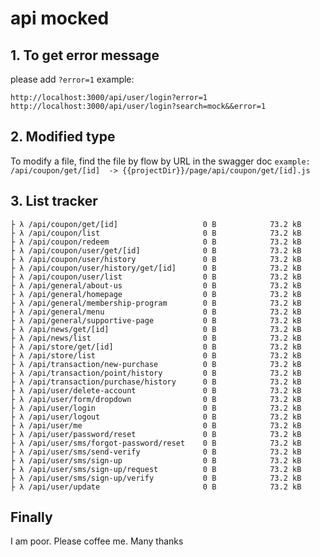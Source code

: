 # api mocked

## 1. To get error message

please add ```?error=1```
example:

 ```example
 http://localhost:3000/api/user/login?error=1
 http://localhost:3000/api/user/login?search=mock&&error=1
 ```

## 2. Modified type

To modify a file, find the file by flow by URL in the swagger doc
```example: /api/coupon/get/[id]  -> {{projectDir}}/page/api/coupon/get/[id].js```

## 3. List tracker

```list tracker
├ λ /api/coupon/get/[id]                   0 B            73.2 kB
├ λ /api/coupon/list                       0 B            73.2 kB
├ λ /api/coupon/redeem                     0 B            73.2 kB
├ λ /api/coupon/user/get/[id]              0 B            73.2 kB
├ λ /api/coupon/user/history               0 B            73.2 kB
├ λ /api/coupon/user/history/get/[id]      0 B            73.2 kB
├ λ /api/coupon/user/list                  0 B            73.2 kB
├ λ /api/general/about-us                  0 B            73.2 kB
├ λ /api/general/homepage                  0 B            73.2 kB
├ λ /api/general/membership-program        0 B            73.2 kB
├ λ /api/general/menu                      0 B            73.2 kB
├ λ /api/general/supportive-page           0 B            73.2 kB
├ λ /api/news/get/[id]                     0 B            73.2 kB
├ λ /api/news/list                         0 B            73.2 kB
├ λ /api/store/get/[id]                    0 B            73.2 kB
├ λ /api/store/list                        0 B            73.2 kB
├ λ /api/transaction/new-purchase          0 B            73.2 kB
├ λ /api/transaction/point/history         0 B            73.2 kB
├ λ /api/transaction/purchase/history      0 B            73.2 kB
├ λ /api/user/delete-account               0 B            73.2 kB
├ λ /api/user/form/dropdown                0 B            73.2 kB
├ λ /api/user/login                        0 B            73.2 kB
├ λ /api/user/logout                       0 B            73.2 kB
├ λ /api/user/me                           0 B            73.2 kB
├ λ /api/user/password/reset               0 B            73.2 kB
├ λ /api/user/sms/forgot-password/reset    0 B            73.2 kB
├ λ /api/user/sms/send-verify              0 B            73.2 kB
├ λ /api/user/sms/sign-up                  0 B            73.2 kB
├ λ /api/user/sms/sign-up/request          0 B            73.2 kB
├ λ /api/user/sms/sign-up/verify           0 B            73.2 kB
├ λ /api/user/update                       0 B            73.2 kB
```

## Finally

 I am poor. Please coffee me. Many thanks
